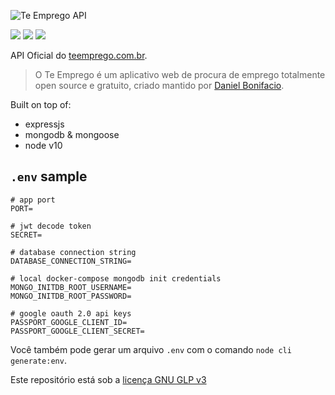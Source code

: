 ![Te Emprego API](https://i.imgur.com/WLg3n6g.png)

![](https://img.shields.io/david/xphub/te-emprego-api.svg?style=flat-square&logo=npm&color=561EBB&labelColor=222222)
![](https://img.shields.io/github/languages/code-size/xphub/te-emprego-api.svg?style=flat-square&logo=javascript&color=561EBB&labelColor=222222)
![](https://img.shields.io/github/followers/danielbonifacio.svg?label=Follow&style=social&link=http://github.com/danielbonifacio)

API Oficial do [teemprego.com.br](https://teemprego.com.br).

> O Te Emprego é um aplicativo web de procura de emprego totalmente open source e gratuito, criado mantido por [Daniel Bonifacio](https://github.com/danielbonifacio).

Built on top of:

- expressjs
- mongodb & mongoose
- node v10

## `.env` sample
``` env
# app port
PORT=

# jwt decode token
SECRET=

# database connection string
DATABASE_CONNECTION_STRING=

# local docker-compose mongodb init credentials
MONGO_INITDB_ROOT_USERNAME=
MONGO_INITDB_ROOT_PASSWORD=

# google oauth 2.0 api keys
PASSPORT_GOOGLE_CLIENT_ID=
PASSPORT_GOOGLE_CLIENT_SECRET=
```

Você também pode gerar um arquivo `.env` com o comando `node cli generate:env`.

Este repositório está sob a [licença GNU GLP v3](https://www.gnu.org/licenses/gpl-3.0.pt-br.html)
